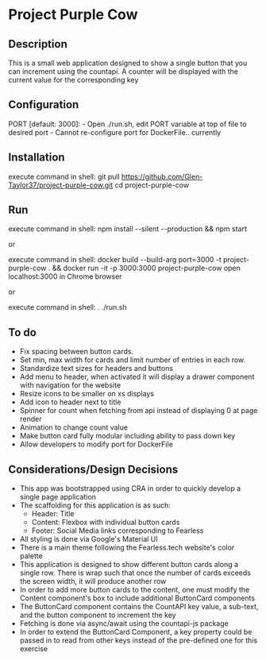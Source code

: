 # Project Purple Cow

## Description
This is a small web application designed to show a single button that you can increment using the countapi. A counter will be displayed with the current value for the corresponding key 

## Configuration
PORT [default: 3000]:
    - Open ./run.sh, edit PORT variable at top of file to desired port
    - Cannot re-configure port for DockerFile.. currently


## Installation
execute command in shell:
    git pull https://github.com/Glen-Taylor37/project-purple-cow.git
    cd project-purple-cow

## Run
execute command in shell:
    npm install --silent --production && npm start

or

execute command in shell:
    docker build --build-arg port=3000 -t project-purple-cow . && docker run -it -p 3000:3000 project-purple-cow
open localhost:3000 in Chrome browser

or

execute command in shell:
    . ./run.sh


## To do
- Fix spacing between button cards. 
- Set min, max width for cards and limit number of entries in each row.
- Standardize text sizes for headers and buttons
- Add menu to header, when activated it will display a drawer component with navigation for the website
- Resize icons to be smaller on xs displays
- Add icon to header next to title
- Spinner for count when fetching from api instead of displaying 0 at page render
- Animation to change count value
- Make button card fully modular including ability to pass down key
- Allow developers to modify port for DockerFile

## Considerations/Design Decisions
- This app was bootstrapped using CRA in order to quickly develop a single page application
- The scaffolding for this application is as such:
    - Header: Title
    - Content: Flexbox with individual button cards
    - Footer: Social Media links corresponding to Fearless
- All styling is done via Google's Material UI
- There is a main theme following the Fearless.tech website's color palette
- This application is designed to show different button cards along a single row. There is wrap such that
once the number of cards exceeds the screen width, it will produce another row
- In order to add more button cards to the content, one must modify the Content component's box to include additional ButtonCard components
- The ButtonCard component contains the CountAPI key value, a sub-text, and the button component to increment the key
- Fetching is done via async/await using the countapi-js package
- In order to extend the ButtonCard Component, a key property could be passed in to read from other keys instead of the pre-defined one for this exercise